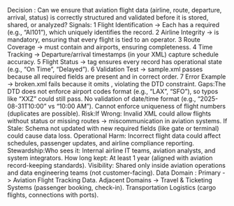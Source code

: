 Decision : Can we ensure that aviation flight data (airline, route, departure, arrival, status) is correctly structured and validated before it is stored, shared, or analyzed?
Signals:
1 Flight Identification → Each <flight> has a required <flightNumber> (e.g., “AI101”), which uniquely identifies the record.
2 Airline Integrity → <airline> is mandatory, ensuring that every flight is tied to an operator.
3 Route Coverage → <route> must contain <departure> and <arrival> airports, ensuring completeness.
4 Time Tracking → Departure/arrival timestamps (in your XML) capture schedule accuracy.
5 Flight Status → <status> tag ensures every record has operational state (e.g., “On Time”, “Delayed”).
6 Validation Test → sample.xml passes because all required fields are present and in correct order.
7 Error Example → broken.xml fails because it omits <status>, violating the DTD constraint.
Gaps:The DTD does not enforce airport codes format (e.g., “LAX”, “SFO”), so typos like “XXZ” could still pass.
     No validation of date/time format (e.g., “2025-08-31T10:00” vs “10:00 AM”).
     Cannot enforce uniqueness of flight numbers (duplicates are possible).
Risk:If Wrong: Invalid XML could allow flights without status or missing routes → miscommunication in aviation systems.
     If Stale: Schema not updated with new required fields (like gate or terminal) could cause data loss.
     Operational Harm: Incorrect flight data could affect schedules, passenger updates, and airline compliance reporting.
Stewardship:Who sees it: Internal airline IT teams, aviation analysts, and system integrators.
            How long kept: At least 1 year (aligned with aviation record-keeping standards).
            Visibility: Shared only inside aviation operations and data engineering teams (not customer-facing).
Data Domain : Primary -> Aviation Flight Tracking Data.
              Adjacent Domains -> Travel & Ticketing Systems (passenger booking, check-in).
                                  Transportation Logistics (cargo flights, connections with ports).
